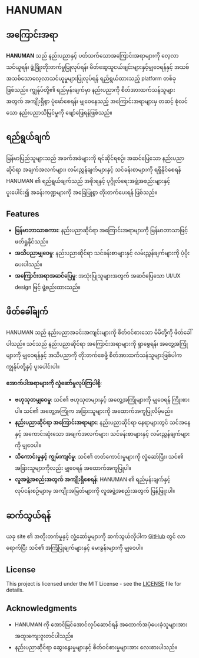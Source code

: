 # HANUMAN

## အကြောင်းအရာ

**HANUMAN** သည် နည်းပညာနှင့် ပတ်သက်သောအကြောင်းအရာများကို လေ့လာသင်ယူရန်၊ ဖွံ့ဖြိုးတိုးတက်မှုပြုလုပ်ရန်၊ မိတ်ဆွေသူငယ်ချင်းများနှင့်မျှဝေရန်နှင့်  အသစ် အသစ်သောလေ့လာသင်ယူမှုများပြုလုပ်ရန် ရည်ရွယ်ထားသည့် platform တစ်ခု ဖြစ်သည်။ ကျွန်ုပ်တို့၏ ရည်မှန်းချက်မှာ နည်းပညာကို စိတ်အားထက်သန်သူများအတွက် အကျိုးရှိစွာ ပုံဖော်စေရန်၊ မျှဝေနေသည့် အကြောင်းအရာများမှ တဆင့် စုံလင်သော နည်းပညာသိမြင်မှုကို ဖျော်ဖြေရန်ဖြစ်သည်။

## ရည်ရွယ်ချက်

မြန်မာပြည်သူများသည် အခက်အခဲများကို ရင်ဆိုင်ရစဉ်၊ အဆင်ပြေသော နည်းပညာဆိုင်ရာ အချက်အလက်များ၊ လမ်းညွှန်ချက်များနှင့် သင်ခန်းစာများကို ရရှိနိုင်စေရန် HANUMAN ၏ ရည်ရွယ်ချက်သည် အစိုးရနှင့် ပုဂ္ဂိုလ်ရေးအဖွဲ့အစည်းများနှင့် ပူးပေါင်း၍ အခန်းကဏ္ဍများကို အခြေပြုစွာ တိုးတက်ပေးရန် ဖြစ်သည်။

## Features

- **မြန်မာဘာသာစကား**: နည်းပညာဆိုင်ရာ အကြောင်းအရာများကို မြန်မာဘာသာဖြင့် ဖတ်ရှုနိုင်သည်။
- **အသိပညာမျှဝေမှု**: နည်းပညာဆိုင်ရာ သင်ခန်းစာများနှင့် လမ်းညွှန်ချက်များကို ပံ့ပိုးပေးပါသည်။
- **အကြောင်းအရာအဆင်ပြေမှု**: အသုံးပြုသူများအတွက် အဆင်ပြေသော UI/UX design ဖြင့် ဖွဲ့စည်းထားသည်။

## ဖိတ်ခေါ်ချက်

HANUMAN သည် နည်းပညာအခင်းအကျင်းများကို စိတ်ဝင်စားသော မိမိတို့ကို ဖိတ်ခေါ်ပါသည်။ သင်သည် နည်းပညာဆိုင်ရာ အကြောင်းအရာများကို ရှာဖွေရန်၊ အတွေ့အကြုံများကို မျှဝေရန်နှင့် အသိပညာကို တိုးတက်စေဖို့ စိတ်အားထက်သန်သူများဖြစ်ပါက ကျွန်ုပ်တို့နှင့် ပူးပေါင်းပါ။ 

**အောက်ပါအရာများကို လှုံဆော်မှုလုပ်ကြပါစို့**:
- **ဗဟုသုတမျှဝေမှု**: သင်၏ ဗဟုသုတများနှင့် အတွေ့အကြုံများကို မျှဝေရန် ကြိုးစားပါ။ သင်၏ အတွေ့အကြုံက အခြားသူများကို အထောက်အကူပြုလိမ့်မည်။
- **နည်းပညာဆိုင်ရာ အကြောင်းအရာများ**: နည်းပညာဆိုင်ရာ နေရာများတွင် သင်အနေနှင့် အကောင်းဆုံးသော အချက်အလက်များ၊ သင်ခန်းစာများနှင့် လမ်းညွှန်ချက်များကို မျှဝေပါ။
- **သိကောင်းမှုနှင့် ကျွမ်းကျင်မှု**: သင်၏ တတ်ကောင်းမှုများကို လှုံဆော်ပြီး၊ သင်၏ အခြားသူများကိုလည်း မျှဝေရန် အထောက်အကူပြုပါ။
- **လူအဖွဲ့အစည်းအတွက် အကျိုးရှိစေရန်**: HANUMAN ၏ ရည်မှန်းချက်နှင့် လုပ်ငန်းစဉ်များမှ အကျိုးအမြတ်များကို လူအဖွဲ့အစည်းအတွက် ဖြန့်ဖြူးပါ။

## ဆက်သွယ်ရန်

ယခု site ၏ အတိုးတက်မှုနှင့် လှုံ့ဆော်မှုများကို ဆက်သွယ်လိုပါက [GitHub](https://github.com/hanuman239) တွင် လာရောက်ပြီး သင်၏ အကြံပြုချက်များနှင့် မေးခွန်းများကို မျှဝေပါ။

## License

This project is licensed under the MIT License - see the [LICENSE](LICENSE) file for details.

## Acknowledgments

- HANUMAN ကို အောင်မြင်အောင်လုပ်ဆောင်ရန် အထောက်အပံ့ပေးခဲ့သူများအား အထူးကျေးဇူးတင်ပါသည်။
- နည်းပညာဆိုင်ရာ ဆွေးနွေးမှုများနှင့် စိတ်ဝင်စားမှုများအား လေးစားပါသည်။